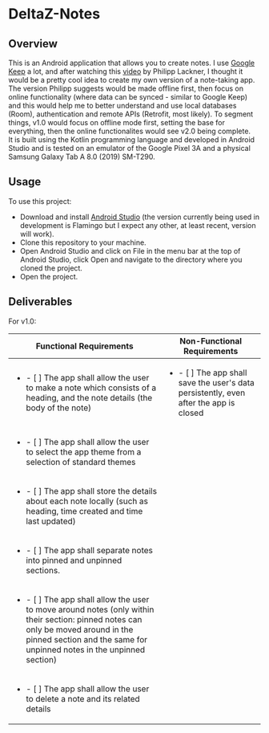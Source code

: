 # DeltaZ-Notes
## Overview
This is an Android application that allows you to create notes. I use [Google Keep](https://www.google.com/keep/) a lot, and after watching this [video](https://www.youtube.com/shorts/aFmRL34-Auk) by Philipp Lackner, I thought it would be a pretty cool idea to create my own version of a note-taking app. The version Philipp suggests would be made offline first, then focus on online functionality (where data can be synced - similar to Google Keep) and this would help me to better understand and use local databases (Room), authentication and remote APIs (Retrofit, most likely). To segment things, v1.0 would focus on offline mode first, setting the base for everything, then the online functionalites would see v2.0 being complete.  
It is built using the Kotlin programming language and developed in Android Studio and is tested on an emulator of the Google Pixel 3A and a physical Samsung Galaxy Tab A 8.0 (2019) SM-T290.  

## Usage
To use this project:  
- Download and install [Android Studio](https://developer.android.com/studio) (the version currently being used in development is Flamingo but I expect any other, at least recent, version will work).
- Clone this repository to your machine.
- Open Android Studio and click on File in the menu bar at the top of Android Studio, click Open and navigate to the directory where you cloned the project.
- Open the project. 

## Deliverables
For v1.0:

| Functional Requirements | Non-Functional Requirements |
| ----------------------- | --------------------------- |
| <ul><li>- [ ] The app shall allow the user to make a note which consists of a heading, and the note details (the body of the note)</ul></li> | <ul><li>- [ ] The app shall save the user's data persistently, even after the app is closed </ul></li> | 
| <ul><li>- [ ] The app shall allow the user to select the app theme from a selection of standard themes</ul></li> | |
| <ul><li>- [ ] The app shall store the details about each note locally (such as heading, time created and time last updated)</ul></li> | |
| <ul><li>- [ ] The app shall separate notes into pinned and unpinned sections.</ul></li> | |
| <ul><li>- [ ] The app shall allow the user to move around notes (only within their section: pinned notes can only be moved around in the pinned section and the same for unpinned notes in the unpinned section)</ul></li> | |
| <ul><li>- [ ] The app shall allow the user to delete a note and its related details</ul></li> | |
